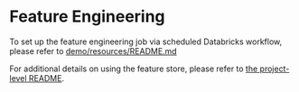 # Feature Engineering
To set up the feature engineering job via scheduled Databricks workflow, please refer to [demo/resources/README.md](../resources/README.md)

For additional details on using the feature store, please refer to [the project-level README](../README.md).
